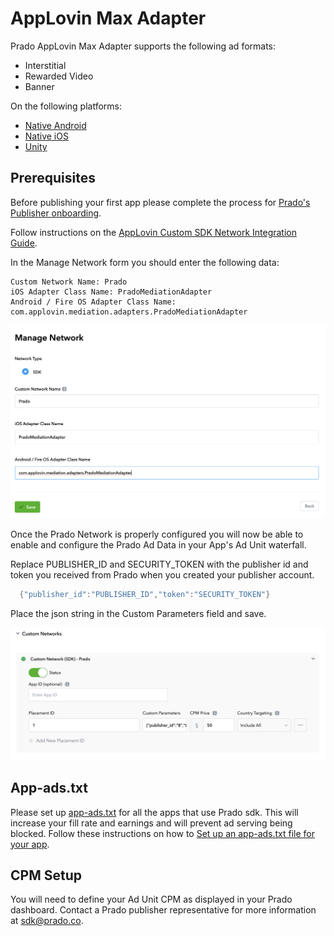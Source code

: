 # AppLovin Max Adapter

Prado AppLovin Max Adapter supports the following ad formats:

+ Interstitial 
+ Rewarded Video
+ Banner

On the following platforms:

+ [Native Android](/Mediation/AppLovin%20Max%20Adapter/Android)
+ [Native iOS](/Mediation/AppLovin%20Max%20Adapter/iOS)
+ [Unity](/Mediation/AppLovin%20Max%20Adapter/Unity)

## Prerequisites

Before publishing your first app please complete the process for [Prado's Publisher onboarding](http://accounts.prado.co/publishers/register?utm_source=prado_github). <BR>

Follow instructions on the [AppLovin Custom SDK Network Integration Guide](https://dash.applovin.com/documentation/mediation/android/mediation-setup/custom-sdk).

In the Manage Network form you should enter the following data:
```
Custom Network Name: Prado 
iOS Adapter Class Name: PradoMediationAdapter
Android / Fire OS Adapter Class Name: com.applovin.mediation.adapters.PradoMediationAdapter
```
<img width="800" alt="AppLovinCustomNetwork" src="https://raw.githubusercontent.com/Prado-SDK/prado-mobile-sdk/refs/heads/docs/Mediation/AppLovin%20Max%20Adapter/applovin1.png">  
  
Once the Prado Network is properly configured you will now be able to enable and configure the Prado Ad Data in your App's Ad Unit waterfall.<BR>

Replace PUBLISHER_ID and SECURITY_TOKEN with the publisher id and token you received from Prado when you created your publisher account.
```java
  {"publisher_id":"PUBLISHER_ID","token":"SECURITY_TOKEN"}
```
Place the json string in the Custom Parameters field and save.
  
  <img width="800" alt="AppLovin AdUnit Config" src="https://raw.githubusercontent.com/Prado-SDK/prado-mobile-sdk/refs/heads/docs/Mediation/AppLovin%20Max%20Adapter/applovin2.png">

## App-ads.txt
Please set up [app-ads.txt](https://prado.co/app-ads.txt) for all the apps that use Prado sdk. This will increase your fill rate and earnings and will prevent ad serving being blocked.
Follow these instructions on how to [Set up an app-ads.txt file for your app](https://www.prado.co/intro-app-ads-txt).

## CPM Setup
You will need to define your Ad Unit CPM as displayed in your Prado dashboard. Contact a Prado publisher representative for more information at sdk@prado.co.

